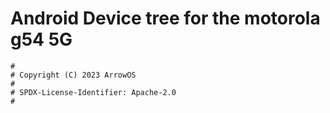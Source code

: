 # Android Device tree for the motorola g54 5G

```
#
# Copyright (C) 2023 ArrowOS
#
# SPDX-License-Identifier: Apache-2.0
#
```
